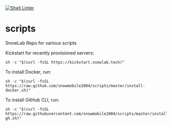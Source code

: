 [![Shell Linter](https://github.com/snowmobile2004/scripts/actions/workflows/shell-linter.yml/badge.svg)](https://github.com/snowmobile2004/scripts/actions/workflows/shell-linter.yml)
# scripts

SnowLab Repo for various scripts

Kickstart for recently provisioned servers:

```
sh -c "$(curl -fsSL https://kickstart.snowlab.tech)"
```

To install Docker, run:

```
sh -c "$(curl -fsSL https://raw.github.com/snowmobile2004/scripts/master/install-docker.sh)"
```

To install GitHub CLI, run:

```
sh -c "$(curl -fsSL https://raw.githubusercontent.com/snowmobile2004/scripts/master/install-gh.sh)"
```

